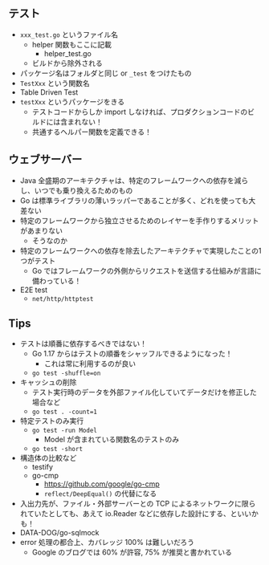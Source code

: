 ## テスト

- `xxx_test.go` というファイル名
  - helper 関数もここに記載
    - helper_test.go
  - ビルドから除外される
- パッケージ名はフォルダと同じ or `_test` をつけたもの
- `TestXxx` という関数名
- Table Driven Test
- `testXxx` というパッケージをきる
  - テストコードからしか import しなければ、プロダクションコードのビルドには含まれない！
  - 共通するヘルパー関数を定義できる！

## ウェブサーバー

- Java 全盛期のアーキテクチャは、特定のフレームワークへの依存を減らし、いつでも乗り換えるためのもの
- Go は標準ライブラリの薄いラッパーであることが多く、どれを使っても大差ない
- 特定のフレームワークから独立させるためのレイヤーを手作りするメリットがあまりない
  - そうなのか
- 特定のフレームワークへの依存を除去したアーキテクチャで実現したことの1つがテスト
  - Go ではフレームワークの外側からリクエストを送信する仕組みが言語に備わっている！
- E2E test
  - `net/http/httptest`

## Tips

- テストは順番に依存するべきではない！
  - Go 1.17 からはテストの順番をシャッフルできるようになった！
    - これは常に利用するのが良い
  - `go test -shuffle=on`
- キャッシュの削除
  - テスト実行時のデータを外部ファイル化していてデータだけを修正した場合など
  - `go test . -count=1`
- 特定テストのみ実行
  - `go test -run Model`
    - Model が含まれている関数名のテストのみ
  - `go test -short`
- 構造体の比較など
  - testify
  - go-cmp
    - https://github.com/google/go-cmp
    - `reflect/DeepEqual()` の代替になる
- 入出力先が、ファイル・外部サーバーとの TCP によるネットワークに限られていたとしても、あえて io.Reader などに依存した設計にする、といいかも！
- DATA-DOG/go-sqlmock
- error 処理の都合上、カバレッジ 100% は難しいだろう
  - Google のブログでは 60% が許容, 75% が推奨と書かれている
